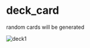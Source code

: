 # deck_card

random cards will be generated

![deck1](https://user-images.githubusercontent.com/52875849/89255749-13672800-d640-11ea-81b9-371d303484d2.PNG)
